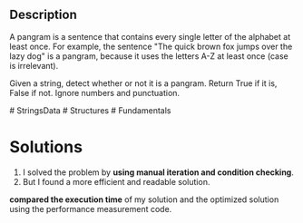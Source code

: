 ## Description

A pangram is a sentence that contains every single letter of the alphabet at least once. For example, the sentence "The quick brown fox jumps over the lazy dog" is a pangram, because it uses the letters A-Z at least once (case is irrelevant).

Given a string, detect whether or not it is a pangram. Return True if it is, False if not. Ignore numbers and punctuation.

\# StringsData \# Structures \# Fundamentals

# Solutions
1. I solved the problem by **using manual iteration and condition checking**.
2. But I found a more efficient and readable solution.

**compared the execution time** of my solution and the optimized solution using the performance measurement code.
